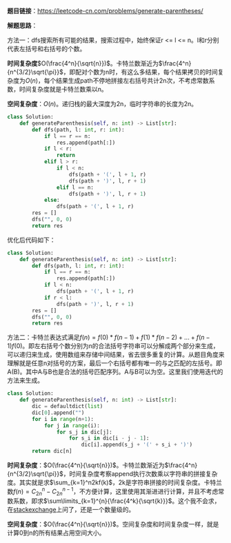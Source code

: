 **题目链接**：https://leetcode-cn.com/problems/generate-parentheses/

**解题思路**：

方法一：dfs搜索所有可能的结果，搜索过程中，始终保证r <= l <= n。l和r分别代表左括号和右括号的个数。

**时间复杂度**$O(\frac{4^n}{\sqrt{n}})$。卡特兰数渐近为$\frac{4^n}{n^{3/2}\sqrt{\pi}}$，即配对个数为n时，有这么多结果，每个结果拷贝的时间复杂度为$O(n)$，每个结果生成path不停地拼接左右括号共计2n次，不考虑常数系数，时间复杂度就是卡特兰数乘以n。

**空间复杂度**：$O(n)$。递归栈的最大深度为2n，临时字符串的长度为2n。

```python
class Solution:
    def generateParenthesis(self, n: int) -> List[str]:
        def dfs(path, l: int, r: int):
            if l == r == n:
                res.append(path[:])
            if l < r:
                return
            elif l > r:
                if l < n:
                    dfs(path + '(', l + 1, r)
                    dfs(path + ')', l, r + 1)
                elif l == n:
                    dfs(path + ')', l, r + 1)
            else:
                dfs(path + '(', l + 1, r)
        res = []
        dfs("", 0, 0)
        return res
```

优化后代码如下：

```python
class Solution:
    def generateParenthesis(self, n: int) -> List[str]:
        def dfs(path, l: int, r: int):
            if l == r == n:
                res.append(path[:])
            if l < n:
                dfs(path + '(', l + 1, r)
            if r < l:
                dfs(path + ')', l, r + 1)
        res = []
        dfs("", 0, 0)
        return res
```

方法二：卡特兰表达式满足$f(n) = f(0)*f(n-1) + f(1)*f(n-2)+...+f(n-1)f(0)$。即左右括号个数分别为n的合法括号字符串可以分解成两个部分来生成，可以递归来生成，使用数组来存储中间结果，省去很多重复的计算。从题目角度来理解就是任意n对括号的方案，最后一个右括号都有唯一的与之匹配的左括号。即A(B)。其中A与B也是合法的括号匹配序列。A与B可以为空。这里我们使用迭代的方法来生成。

```python
class Solution:
    def generateParenthesis(self, n: int) -> List[str]:
        dic = defaultdict(list)
        dic[0].append("")
        for i in range(n+1):
            for j in range(i):
                for s_j in dic[j]:
                    for s_i in dic[i - j - 1]:
                        dic[i].append(s_j + '(' + s_i + ')')
        return dic[n]
```

**时间复杂度**：$O(\frac{4^n}{\sqrt{n}})$。卡特兰数渐近为$\frac{4^n}{n^{3/2}\sqrt{\pi}}$，时间复杂度考察append执行次数乘以字符串的拼接复杂度。其实就是求$\sum_{k=1}^n2kf(k)$，2k是字符串拼接的时间复杂度。卡特兰数$f(n) = C_{2n}^{n} - C_{2n}^{n-1}$，不方便计算，这里使用其渐进进行计算，并且不考虑常数系数，即求$\sum\limits_{k=1}^{n}{\frac{4^k}{\sqrt{k}}}$。这个我不会求，在[stackexchange](https://math.stackexchange.com/questions/4001639/sum-k-1n-frac4k-sqrtk)上问了，还是一个数量级的。

**空间复杂度**：$O(\frac{4^n}{\sqrt{n}})$。空间复杂度和时间复杂度一样，就是计算0到n的所有结果占用空间大小。

